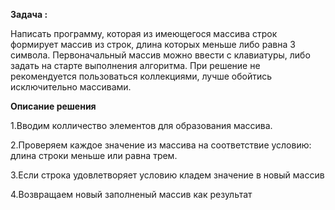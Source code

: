 **Задача :**

Написать программу, которая из имеющегося массива строк формирует массив из строк, длина которых меньше либо равна 3 символа. Первоначальный массив можно ввести с клавиатуры, либо задать на старте выполнения алгоритма. При решение не рекомендуется пользоваться коллекциями, лучше обойтись исключительно массивами.

**Описание решения**

1.Вводим колличество элементов для образования массива.

2.Проверяем каждое значение из массива на соответствие условию: длина строки меньше или равна трем.

3.Если строка удовлетворяет условию кладем значение в новый массив

4.Возвращаем новый заполненый массив как результат

